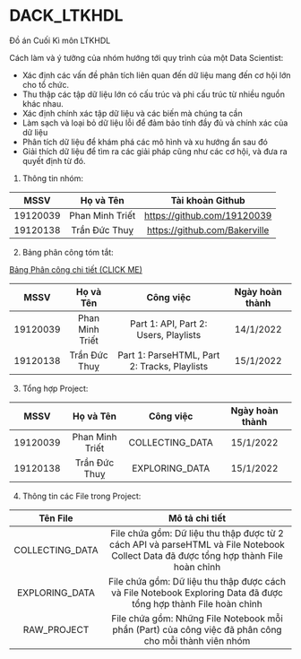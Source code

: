 # DACK_LTKHDL
Đồ án Cuối Kì môn LTKHDL

Cách làm và ý tưởng của nhóm hướng tới quy trình của một Data Scientist:
- Xác định các vấn đề phân tích liên quan đến dữ liệu mang đến cơ hội lớn cho tổ chức.
- Thu thập các tập dữ liệu lớn có cấu trúc và phi cấu trúc từ nhiều nguồn khác nhau.
- Xác định chính xác tập dữ liệu và các biến mà chúng ta cần
- Làm sạch và loại bỏ dữ liệu lỗi để đảm bảo tính đầy đủ và chính xác của dữ liệu
- Phân tích dữ liệu để khám phá các mô hình và xu hướng ẩn sau đó
- Giải thích dữ liệu để tìm ra các giải pháp cũng như các cơ hội, và đưa ra quyết định từ đó.


1. Thông tin nhóm:

| MSSV | Họ và Tên | Tài khoản Github |
| :---: | :---: | :---: |
| 19120039 | Phan Minh Triết | https://github.com/19120039 |
| 19120138 | Trần Đức Thuỵ | https://github.com/Bakerville |


2. Bảng phân công tóm tắt:

[Bảng Phân công chi tiết (CLICK ME)](https://docs.google.com/spreadsheets/d/1jYLQwqzjDucZ5_HRAlrCnOCVj_2R_B0gLd_jKQhLK4Q/edit?usp=sharing)

| MSSV | Họ và Tên | Công việc | Ngày hoàn thành |
| :---: | :---: | :---: | :---: |
| 19120039 | Phan Minh Triết | Part 1: API, Part 2: Users, Playlists | 14/1/2022 |
| 19120138 | Trần Đức Thuỵ | Part 1: ParseHTML, Part 2: Tracks, Playlists | 15/1/2022 |

3. Tổng hợp Project:

| MSSV | Họ và Tên | Công việc | Ngày hoàn thành |
| :---: | :---: | :---: | :---: |
| 19120039 | Phan Minh Triết | COLLECTING_DATA | 15/1/2022 |
| 19120138 | Trần Đức Thuỵ | EXPLORING_DATA | 15/1/2022 |

4. Thông tin các File trong Project:

| Tên File | Mô tả chi tiết |
| :---: | :---: |
| COLLECTING_DATA | File chứa gồm: Dữ liệu thu thập được từ 2 cách API và parseHTML và File Notebook Collect Data đã được tổng hợp thành File hoàn chỉnh |
| EXPLORING_DATA | File chứa gồm: Dữ liệu thu thập được cách và File Notebook Exploring Data đã được tổng hợp thành File hoàn chỉnh |
| RAW_PROJECT | File chứa gồm: Những File Notebook mỗi phần (Part) của công việc đã phân công cho mỗi thành viên nhóm |
